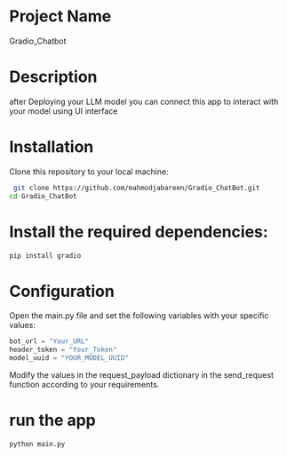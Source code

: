 # **Project Name**
Gradio_Chatbot
# **Description**
after Deploying your LLM model you can connect this app to interact with your model using UI interface
# **Installation**
Clone this repository to your local machine:
```bash
 git clone https://github.com/mahmodjabareen/Gradio_ChatBot.git 
cd Gradio_ChatBot
```
# **Install the required dependencies:**
```bash
pip install gradio
```
# **Configuration**
Open the main.py file and set the following variables with your specific values:

```python
bot_url = "Your_URL"
header_token = "Your_Token"
model_uuid = "YOUR_MODEL_UUID"
```
Modify the values in the request_payload dictionary in the send_request function according to your requirements.
# **run the app**
```python
python main.py
```
